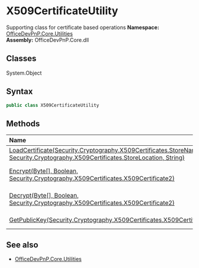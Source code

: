 # X509CertificateUtility
Supporting class for certificate based operations
**Namespace:** [OfficeDevPnP.Core.Utilities](OfficeDevPnP.Core.Utilities.md)  
**Assembly:** OfficeDevPnP.Core.dll  
## Classes
System.Object  
## Syntax
```C#
public class X509CertificateUtility
```
## Methods
|**Name**|**Description**|
|:-----|:-----|
| [LoadCertificate(Security.Cryptography.X509Certificates.StoreName, Security.Cryptography.X509Certificates.StoreLocation, String)](X509CertificateUtilityLoadCertificateSecurity.Cryptography.X509Certificates.StoreNameSecurity.Cryptography.X509Certificates.StoreLocationString.md) | Loads a certificate from a given certificate store
| [Encrypt(Byte[], Boolean, Security.Cryptography.X509Certificates.X509Certificate2)](X509CertificateUtilityEncryptByte[]BooleanSecurity.Cryptography.X509Certificates.X509Certificate2.md) | Encrypts data based on the RSACryptoServiceProvider
| [Decrypt(Byte[], Boolean, Security.Cryptography.X509Certificates.X509Certificate2)](X509CertificateUtilityDecryptByte[]BooleanSecurity.Cryptography.X509Certificates.X509Certificate2.md) | Decrypts data based on the RSACryptoServiceProvider
| [GetPublicKey(Security.Cryptography.X509Certificates.X509Certificate2)](X509CertificateUtilityGetPublicKeySecurity.Cryptography.X509Certificates.X509Certificate2.md) | Returns the certificate public key
## See also
- [OfficeDevPnP.Core.Utilities](OfficeDevPnP.Core.Utilities.md)
